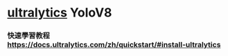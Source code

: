 ﻿# **[ultralytics](https://github.com/ultralytics/ultralytics)**  YoloV8

### 快速學習教程 https://docs.ultralytics.com/zh/quickstart/#install-ultralytics
	 

 

# 
 
